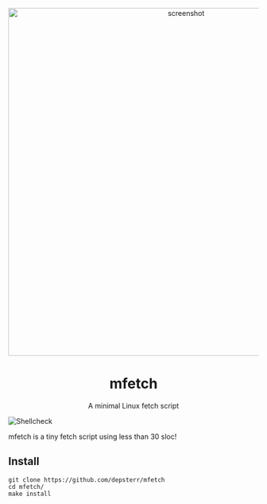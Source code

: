 <p align="center"><img alt="screenshot" src="https://github.com/depsterr/mfetch/blob/master/scrot/scrot3.png" width="700px"></p>
<h1 align="center">mfetch</h1>
<p align="center">A minimal Linux fetch script</p>

![Shellcheck](https://github.com/depsterr/mfetch/workflows/Shellcheck/badge.svg)

mfetch is a tiny fetch script using less than 30 sloc!

## Install
```
git clone https://github.com/depsterr/mfetch
cd mfetch/
make install
```


